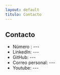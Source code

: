 ```yaml
---
layout: default
titulo: Contacto
---
```

<h2>Contacto</h2>

- Número : ---
- LinkedIn: ---
- GitHub: ---
- Correo personal: ---
- Youtube: ---
